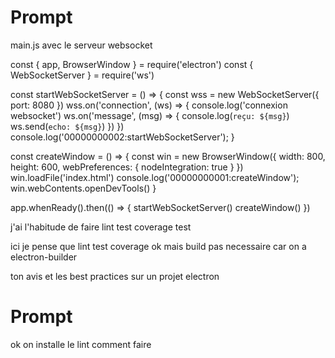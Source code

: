 # Prompt
main.js avec le serveur websocket

const { app, BrowserWindow } = require('electron')
const { WebSocketServer } = require('ws')

const startWebSocketServer = () => {
  const wss = new WebSocketServer({ port: 8080 })
  wss.on('connection', (ws) => {
    console.log('connexion websocket')
    ws.on('message', (msg) => {
      console.log(`reçu: ${msg}`)
      ws.send(`echo: ${msg}`)
    })
  })
  console.log('00000000002:startWebSocketServer');
}

const createWindow = () => {
  const win = new BrowserWindow({
    width: 800,
    height: 600,
    webPreferences: {
      nodeIntegration: true
    }
  })
  win.loadFile('index.html')
  console.log('00000000001:createWindow');
  win.webContents.openDevTools()
}

app.whenReady().then(() => {
  startWebSocketServer()
  createWindow()
})



j'ai l'habitude de faire
lint
test
coverage
test

ici je pense que lint
test
coverage
ok mais build pas necessaire
car on a electron-builder


ton avis et les best practices sur un projet electron


# Prompt
  ok on installe le lint
  comment faire